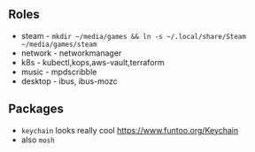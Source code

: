 ## Roles
  * steam - `mkdir ~/media/games && ln -s ~/.local/share/Steam
    ~/media/games/steam`
  * network - networkmanager
  * k8s - kubectl,kops,aws-vault,terraform
  * music - mpdscribble
  * desktop - ibus, ibus-mozc

## Packages
  * `keychain` looks really cool https://www.funtoo.org/Keychain
  * also `mosh`
